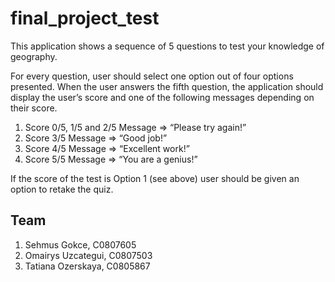 # final_project_test
This application shows a sequence of 5 questions to test your knowledge of geography.

For every question, user should select one option out of four options presented.
When the user answers the fifth question, the application should display the user’s score and one of the following messages depending on their score.

1.	Score 0/5, 1/5 and 2/5 Message => “Please try again!”
2.	Score 3/5 Message => “Good job!”
3.	Score 4/5 Message => “Excellent work!”
4.	Score 5/5 Message => “You are a genius!”

If the score of the test is Option 1 (see above) user should be given an option to retake the quiz.

## Team
1. Sehmus Gokce, C0807605
2. Omairys Uzcategui, C0807503 
3. Tatiana Ozerskaya, C0805867
